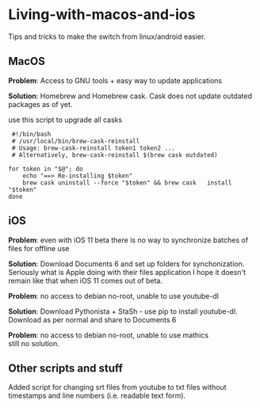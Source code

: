 # Living-with-macos-and-ios
Tips and tricks to make the switch from linux/android easier. 

## MacOS

**Problem**: Access to GNU tools + easy way to update applications  

**Solution**: Homebrew and Homebrew cask. Cask does not update outdated packages as of yet. 

use this script to upgrade all casks
```
 #!/bin/bash 
 # /usr/local/bin/brew-cask-reinstall  
 # Usage: brew-cask-reinstall token1 token2 ...  
 # Alternatively, brew-cask-reinstall $(brew cask outdated)  
 
for token in "$@"; do  
    echo "==> Re-installing $token"  
    brew cask uninstall --force "$token" && brew cask   install "$token"
done
```
## iOS

**Problem**: even with iOS 11 beta there is no way to synchronize batches of files for offline use   

**Solution**: Download Documents 6 and set up folders for synchonization. Seriously what is Apple doing with their files application I hope it doesn't remain like that when iOS 11 comes out of beta.  

**Problem**: no access to debian no-root, unable to use youtube-dl  

**Solution**: Download Pythonista + StaSh - use pip to install youtube-dl. Download as per normal and share to Documents 6

**Problem**: no access to debian no-root, unable to use mathics  
still no solution.

## Other scripts and stuff
Added script for changing srt files from youtube to txt files without timestamps and line numbers (i.e. readable text form).